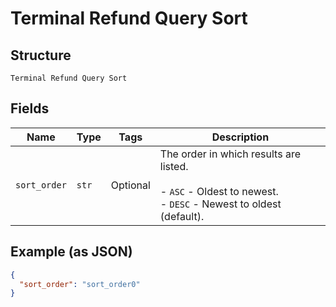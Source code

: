 
# Terminal Refund Query Sort

## Structure

`Terminal Refund Query Sort`

## Fields

| Name | Type | Tags | Description |
|  --- | --- | --- | --- |
| `sort_order` | `str` | Optional | The order in which results are listed.<br><br>- `ASC` - Oldest to newest.<br>- `DESC` - Newest to oldest (default). |

## Example (as JSON)

```json
{
  "sort_order": "sort_order0"
}
```

